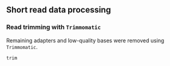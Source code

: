 ## Short read data processing

### Read trimming with `Trimmomatic`
Remaining adapters and low-quality bases were removed using `Trimmomatic`. 
```ShellSession
trim
```
